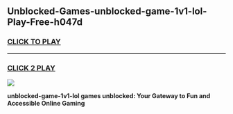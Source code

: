 
## Unblocked-Games-unblocked-game-1v1-lol-Play-Free-h047d
<h3>
<a href="https://premium76.site?title=unblocked-game-1v1-lol&ref=23A">CLICK TO PLAY</a></h3>
<hr>

<h3>
<a href="https://premium76.site?title=unblocked-game-1v1-lol&ref=23A">CLICK 2 PLAY</a>
  
</h3>

<a href="https://premium76.site?title=unblocked-game-1v1-lol&ref=23A"><img src="https://clearcache.store/games.png"></a>


**unblocked-game-1v1-lol games unblocked: Your Gateway to Fun and Accessible Online Gaming**

